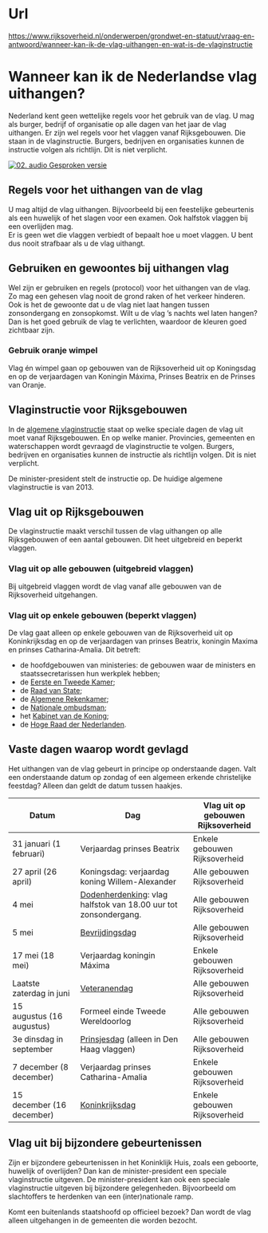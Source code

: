 # Url
https://www.rijksoverheid.nl/onderwerpen/grondwet-en-statuut/vraag-en-antwoord/wanneer-kan-ik-de-vlag-uithangen-en-wat-is-de-vlaginstructie

 Wanneer kan ik de Nederlandse vlag uithangen?
==========

Nederland kent geen wettelijke regels voor het gebruik van de vlag. U mag als burger, bedrijf of organisatie op alle dagen van het jaar de vlag uithangen. Er zijn wel regels voor het vlaggen vanaf Rijksgebouwen. Die staan in de vlaginstructie. Burgers, bedrijven en organisaties kunnen de instructie volgen als richtlijn. Dit is niet verplicht.

[![02. audio](/binaries/content/gallery/rijksoverheid/iconen-afbeeldingen/02.-audio.svg) Gesproken versie](/documenten/geluidsfragmenten/2024/03/25/gesproken-versie-van-wanneer-kan-ik-de-nederlandse-vlag-uithangen)

Regels voor het uithangen van de vlag
----------

U mag altijd de vlag uithangen. Bijvoorbeeld bij een feestelijke gebeurtenis als een huwelijk of het slagen voor een examen. Ook halfstok vlaggen bij een overlijden mag.  
Er is geen wet die vlaggen verbiedt of bepaalt hoe u moet vlaggen. U bent dus nooit strafbaar als u de vlag uithangt.

Gebruiken en gewoontes bij uithangen vlag
----------

Wel zijn er gebruiken en regels (protocol) voor het uithangen van de vlag. Zo mag een gehesen vlag nooit de grond raken of het verkeer hinderen. Ook is het de gewoonte dat u de vlag niet laat hangen tussen zonsondergang en zonsopkomst. Wilt u de vlag ’s nachts wel laten hangen? Dan is het goed gebruik de vlag te verlichten, waardoor de kleuren goed zichtbaar zijn.

### Gebruik oranje wimpel ###

Vlag én wimpel gaan op gebouwen van de Rijksoverheid uit op Koningsdag en op de verjaardagen van Koningin Máxima, Prinses Beatrix en de Prinses van Oranje.

Vlaginstructie voor Rijksgebouwen
----------

In de [algemene vlaginstructie](https://www.koninklijkhuis.nl/onderwerpen/vlaggen-en-vlaginstructie/vlaginstructie) staat op welke speciale dagen de vlag uit moet vanaf Rijksgebouwen. En op welke manier. Provincies, gemeenten en waterschappen wordt gevraagd de vlaginstructie te volgen. Burgers, bedrijven en organisaties kunnen de instructie als richtlijn volgen. Dit is niet verplicht.  

De minister-president stelt de instructie op. De huidige algemene vlaginstructie is van 2013.

Vlag uit op Rijksgebouwen
----------

De vlaginstructie maakt verschil tussen de vlag uithangen op alle Rijksgebouwen of een aantal gebouwen. Dit heet uitgebreid en beperkt vlaggen.

### Vlag uit op alle gebouwen (uitgebreid vlaggen) ###

Bij uitgebreid vlaggen wordt de vlag vanaf alle gebouwen van de Rijksoverheid uitgehangen.

### Vlag uit op enkele gebouwen (beperkt vlaggen) ###

De vlag gaat alleen op enkele gebouwen van de Rijksoverheid uit op Koninkrijksdag en op de verjaardagen van prinses Beatrix, koningin Maxima en prinses Catharina-Amalia. Dit betreft:

* de hoofdgebouwen van ministeries: de gebouwen waar de ministers en staatssecretarissen hun werkplek hebben;
* de [Eerste en Tweede Kamer](/onderwerpen/parlement);
* de [Raad van State](https://www.raadvanstate.nl/over-de-raad-van-state.html);
* de [Algemene Rekenkamer](https://www.rekenkamer.nl/over-de-algemene-rekenkamer);
* de [Nationale ombudsman](https://www.nationaleombudsman.nl/);
* het [Kabinet van de Koning](https://www.kabinetvandekoning.nl/onze-taken);
* de [Hoge Raad der Nederlanden](https://www.hogeraad.nl/).

Vaste dagen waarop wordt gevlagd
----------

Het uithangen van de vlag gebeurt in principe op onderstaande dagen. Valt een onderstaande datum op zondag of een algemeen erkende christelijke feestdag? Alleen dan geldt de datum tussen haakjes.

|          Datum          |                                                           Dag                                                            |Vlag uit op gebouwen Rijksoverheid|
|-------------------------|--------------------------------------------------------------------------------------------------------------------------|----------------------------------|
| 31 januari (1 februari) |                                                Verjaardag prinses Beatrix                                                |  Enkele gebouwen Rijksoverheid   |
|   27 april (26 april)   |                                      Koningsdag: verjaardag koning Willem-Alexander                                      |   Alle gebouwen Rijksoverheid    |
|          4 mei          |[Dodenherdenking](/onderwerpen/tweede-wereldoorlog/nationale-herdenkingen): vlag halfstok van 18.00 uur tot zonsondergang.|   Alle gebouwen Rijksoverheid    |
|          5 mei          |                         [Bevrijdingsdag](/onderwerpen/tweede-wereldoorlog/bevrijdingsdag-5-mei)                          |   Alle gebouwen Rijksoverheid    |
|     17 mei (18 mei)     |                                                Verjaardag koningin Máxima                                                |  Enkele gebouwen Rijksoverheid   |
|Laatste zaterdag in juni |     [Veteranendag](/onderwerpen/grondwet-en-statuut/vraag-en-antwoord/wat-en-wanneer-is-de-nederlandse-veteranendag)     |   Alle gebouwen Rijksoverheid    |
|15 augustus (16 augustus)|                                            Formeel einde Tweede Wereldoorlog                                             |   Alle gebouwen Rijksoverheid    |
| 3e dinsdag in september |                           [Prinsjesdag](/onderwerpen/prinsjesdag) (alleen in Den Haag vlaggen)                           |   Alle gebouwen Rijksoverheid    |
| 7 december (8 december) |                                           Verjaardag prinses Catharina-Amalia                                            |  Enkele gebouwen Rijksoverheid   |
|15 december (16 december)|       [Koninkrijksdag](https://www.koninklijkhuis.nl/onderwerpen/koninkrijk-der-nederlanden/inhoud/koninkrijksdag)       |  Enkele gebouwen Rijksoverheid   |

Vlag uit bij bijzondere gebeurtenissen
----------

Zijn er bijzondere gebeurtenissen in het Koninklijk Huis, zoals een geboorte, huwelijk of overlijden? Dan kan de minister-president een speciale vlaginstructie uitgeven. De minister-president kan ook een speciale vlaginstructie uitgeven bij bijzondere gelegenheden. Bijvoorbeeld om slachtoffers te herdenken van een (inter)nationale ramp.

Komt een buitenlands staatshoofd op officieel bezoek? Dan wordt de vlag alleen uitgehangen in de gemeenten die worden bezocht.